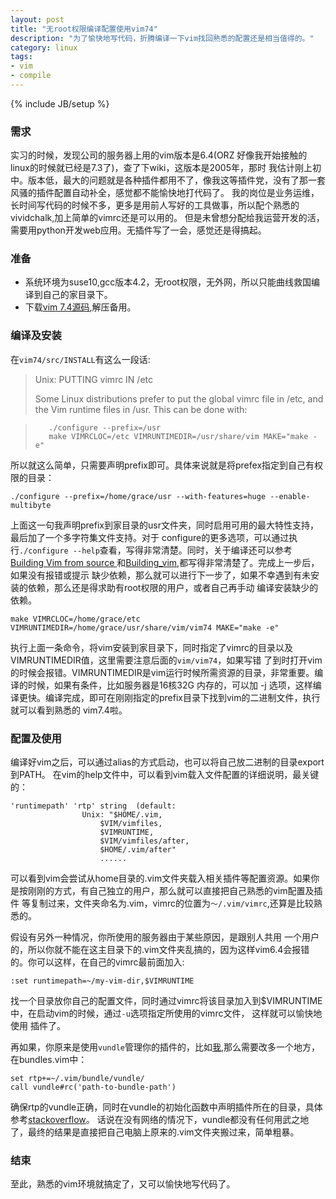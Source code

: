 ```yaml
---
layout: post
title: "无root权限编译配置使用vim74"
description: "为了愉快地写代码，折腾编译一下vim找回熟悉的配置还是相当值得的。"
category: linux
tags: 
- vim
- compile
---
```

{% include JB/setup %}

### 需求
实习的时候，发现公司的服务器上用的vim版本是6.4(ORZ 好像我开始接触的linux的时候就已经是7.3了)，查了下wiki，这版本是2005年，那时
我估计刚上初中。版本低，最大的问题就是各种插件都用不了，像我这等插件党，没有了那一套风骚的插件配置自动补全，感觉都不能愉快地打代码了。
我的岗位是业务运维，长时间写代码的时候不多，更多是用前人写好的工具做事，所以配个熟悉的vividchalk,加上简单的vimrc还是可以用的。
但是未曾想分配给我运营开发的活，需要用python开发web应用。无插件写了一会，感觉还是得搞起。

### 准备
- 系统环境为suse10,gcc版本4.2，无root权限，无外网，所以只能曲线救国编译到自己的家目录下。
- 下载[vim 7.4源码](ftp://ftp.vim.org/pub/vim/unix/vim-7.4.tar.bz2),解压备用。

### 编译及安装
在`vim74/src/INSTALL`有这么一段话:
>Unix: PUTTING vimrc IN /etc
>
>Some Linux distributions prefer to put the global vimrc file in /etc, and the
>Vim runtime files in /usr.  This can be done with:

>        ./configure --prefix=/usr
>        make VIMRCLOC=/etc VIMRUNTIMEDIR=/usr/share/vim MAKE="make -e"
>

所以就这么简单，只需要声明prefix即可。具体来说就是将prefex指定到自己有权限的目录：

    ./configure --prefix=/home/grace/usr --with-features=huge --enable-multibyte 

上面这一句我声明prefix到家目录的usr文件夹，同时启用可用的最大特性支持，最后加了一个多字符集文件支持。对于
configure的更多选项，可以通过执行`./configure --help`查看，写得非常清楚。同时，关于编译还可以参考
[Building Vim from source ](https://github.com/Valloric/YouCompleteMe/wiki/Building-Vim-from-source)
和[Building_vim](http://vim.wikia.com/wiki/Building_Vim),都写得非常清楚了。完成上一步后，如果没有报错或提示
缺少依赖，那么就可以进行下一步了，如果不幸遇到有未安装的依赖，那么还是得求助有root权限的用户，或者自己再手动
编译安装缺少的依赖。

    make VIMRCLOC=/home/grace/etc VIMRUNTIMEDIR=/home/grace/usr/share/vim/vim74 MAKE="make -e"

执行上面一条命令，将vim安装到家目录下，同时指定了vimrc的目录以及VIMRUNTIMEDIR值，这里需要注意后面的`vim/vim74`，如果写错
了到时打开vim的时候会报错。VIMRUNTIMEDIR是vim运行时候所需资源的目录，非常重要。编译的时候，如果有条件，比如服务器是16核32G
内存的，可以加 -j 选项，这样编译更快。编译完成，即可在刚刚指定的prefix目录下找到vim的二进制文件，执行就可以看到熟悉的
vim7.4啦。

### 配置及使用
编译好vim之后，可以通过alias的方式启动，也可以将自己放二进制的目录export到PATH。 在vim的help文件中，可以看到vim载入文件配置的详细说明，最关键的：

    'runtimepath' 'rtp'	string	(default:
					Unix: "$HOME/.vim,
						$VIM/vimfiles,
						$VIMRUNTIME,
						$VIM/vimfiles/after,
						$HOME/.vim/after"
                        ......

可以看到vim会尝试从home目录的.vim文件夹载入相关插件等配置资源。如果你是按刚刚的方式，有自己独立的用户，那么就可以直接把自己熟悉的vim配置及插件
等复制过来，文件夹命名为.vim，vimrc的位置为`～/.vim/vimrc`,还算是比较熟悉的。

假设有另外一种情况，你所使用的服务器由于某些原因，是跟别人共用
一个用户的，所以你就不能在这主目录下的.vim文件夹乱搞的，因为这样vim6.4会报错的。你可以这样，在自己的vimrc最前面加入:

    :set runtimepath=~/my-vim-dir,$VIMRUNTIME

找一个目录放你自己的配置文件，同时通过vimrc将该目录加入到$VIMRUNTIME中，在启动vim的时候，通过`-u`选项指定所使用的vimrc文件，
这样就可以愉快地使用 插件了。

再如果，你原来是使用`vundle`管理你的插件的，比如[我](https://github.com/gracece/dot-vimrc),那么需要改多一个地方，在bundles.vim中：

    set rtp+=~/.vim/bundle/vundle/
    call vundle#rc('path-to-bundle-path')

确保rtp的vundle正确，同时在vundle的初始化函数中声明插件所在的目录，具体参考[stackoverflow](http://stackoverflow.com/questions/9809209/how-to-make-vim-vundle-install-plugin-to-another-path)。
话说在没有网络的情况下，vundle都没有任何用武之地了，最终的结果是直接把自己电脑上原来的.vim文件夹搬过来，简单粗暴。

### 结束
至此，熟悉的vim环境就搞定了，又可以愉快地写代码了。


